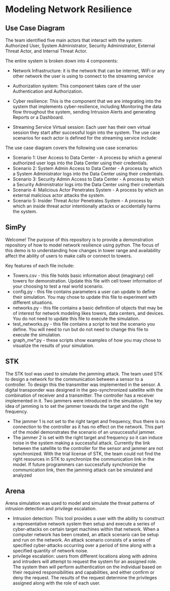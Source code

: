 # Modeling Network Resilience

## Use Case Diagram
The team identified five main actors that interact with the system: Authorized User, System Administrator, Security Administrator, External Threat Actor, and Internal Threat Actor. 

The entire system is broken down into 4 components: 

* Network Infrastructure:  it is the network that can be internet, WiFi or any other network the user is using to connect to the streaming service 

* Authorization system: This component takes care of the user Authentication and Authorization. 

* Cyber resilience: This is the component that we are integrating into the system that implements cyber-resilience, including Monitoring the data flow throughout the system, sending Intrusion Alerts and generating Reports or a Dashboard.  

* Streaming Service Virtual session: Each user has their own virtual session they start after  successful login into the system. 
The use case scenarios for each actor is defined for the streaming service include:  

The use case diagram covers the following use case scenarios:
* Scenario 1: User Access to Data Center - A process by which a general authorized user logs into the Data Center using their credentials.
* Scenario 2: System Admin Access to Data Center - A process by which a System Administrator logs into the Data Center using their credentials. 
* Scenario 3: Security Admin Access to Data Center - A process by which a Security Administrator logs into the Data Center using their credentials 
* Scenario 4: Malicious Actor Penetrates System - A process by which an external malicious actor attacks the system.  
* Scenario 5: Insider Threat Actor Penetrates System - A process by which an inside threat actor intentionally attacks or accidentally harms the system.  

## SimPy

Welcome! The purpose of this repository is to provide a demonstration repository of how to model network resilience using python. The focus of this demo is to understanding how changes in tower range and availability affect the ability of users to make calls or connect to towers. 

Key features of each file include: 
* Towers.csv - this file holds basic information about (imaginary) cell towers for demonstration. Update this file with cell tower information of your choosing to test a real world scenario. 
* config.py - this file contains parameters a user can update to define their simulation. You may chose to update this file to experiment with different situations. 
* networks.py - this file contains a basic definition of objects that may be of interest for network modeling likes towers, data centers, and devices. You do not need to update this file to execute the simulation.
* test_networks.py - this file contains a script to test the scenario you define. You will need to run but do not need to change this file to execute the simulation.
* graph_me*.py - these scripts show examples of how you may chose to visualize the results of your simulation. 

## STK
The STK tool was used to simulate the jamming attack. The team used STK to design a network for the communication between a sensor to a controller. To design this the transmitter was implemented in the sensor. A digital transponder was designed in the geo-synchronized satellite with the combination of receiver and a transmitter. The controller has a receiver implemented in it. 
Two jammers were introduced in the simulation. The key idea of jamming is to set the jammer towards the target and the right frequency. 
 * The jammer 1 is not set to the right target and frequency, thus there is no connection to the controller as it has no effect on the network. This part of the model demonstrates the scenario of an unsuccessful jammer. 
 * The jammer 2 is set with the right target and frequency so it can induce noise in the system making a successful attack. Currently the link between the satellite to the controller for the sensor and jammer are not synchronized. With the trial license of STK, the team could not find the right resources in STK to synchronize the communication link in the model. If future programmers can successfully synchronize the communication link, then the jamming attack can be simulated and analyzed

## Arena
Arena simulation was used to model and simulate the threat patterns of intrusion detection and privilege escalation. 
* Intrusion detection: This tool provides a user with the ability to construct a representative network system then setup and execute a series of cyber-attacks on certain target machines within that network. When a computer network has been created, an attack scenario can be setup and run on the network. An attack scenario consists of a series of specified cyber-attacks occurring over a period of time along with a specified quantity of network noise.
* privilege escalation: users from different locations along with admins and intruders will attempt to request the system for an assigned role. The system then will perform authentication on the individual based on their required responsibilities and capabilities, and either confirm or deny the request. The results of the request determine the privileges assigned along with the role of each user.
